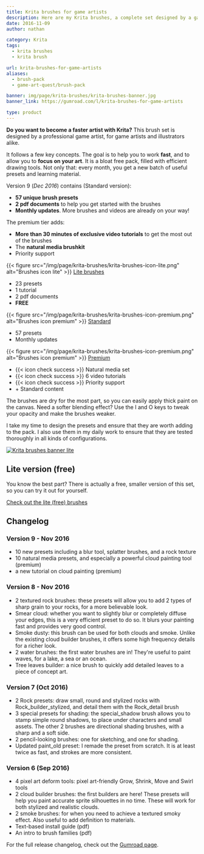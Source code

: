 ```yaml
---
title: Krita brushes for game artists
description: Here are my Krita brushes, a complete set designed by a game artist, for game artists! I do my best to update it on a regular basis, and it comes with tutorials too.
date: 2016-11-09
author: nathan

category: Krita
tags:
  - krita brushes
  - krita brush

url: krita-brushes-for-game-artists
aliases:
  - brush-pack
  - game-art-quest/brush-pack

banner: img/page/krita-brushes/krita-brushes-banner.jpg
banner_link: https://gumroad.com/l/krita-brushes-for-game-artists

type: product
---
```


**Do you want to become a faster artist with Krita?** This brush set is designed by a professional game artist, for game artists and illustrators alike.

It follows a few key concepts. The goal is to help you to work **fast**, and to allow you to **focus on your art**. It is a bloat free pack, filled with efficient drawing tools. Not only that: every month, you get a new batch of useful presets and learning material.

Version 9 (_Dec 2016_) contains (Standard version):

- **57 unique brush presets**
- **2 pdf documents** to help you get started with the brushes
- **Monthly updates**. More brushes and videos are already on your way!

The premium tier adds:
- **More than 30 minutes of exclusive video tutorials** to get the most out of the brushes
- The **natural media brushkit**
- Priority support

<div class="card text--center" style="padding:0">
  <span column=4>
    <span row>
      {{< figure src="/img/page/krita-brushes/krita-brushes-icon-lite.png" alt="Brushes icon lite" >}}
    </span>
    <span row>
      <a href="https://gum.co/krita-brushes-gdquest-lite" class="button button--primary button--pill button--full lead">Lite brushes</a>
    </span>
      <ul class="list--unstyled">
        <li>23 presets</li>
        <li>1 tutorial</li>
        <li>2 pdf documents</li>
        <li><strong>FREE</strong></li>
      </ul>
  </span>
  <span column=4>
    <span row>
      {{< figure src="/img/page/krita-brushes/krita-brushes-icon-premium.png" alt="Brushes icon premium" >}}
    </span>
    <span row>
      <a href="https://gumroad.com/l/krita-brushes-for-game-artists" class="button button--success button--pill button--full lead">Standard</a>
    </span>
      <ul class="list--unstyled">
        <li>57 presets</li>
        <li>Monthly updates</li>
      </ul>
  </span>
  <span column=4>
    <span row>
      {{< figure src="/img/page/krita-brushes/krita-brushes-icon-premium.png" alt="Brushes icon premium" >}}
    </span>
    <span row>
      <a href="https://gumroad.com/l/krita-brushes-for-game-artists" class="button button--success button--pill button--full lead">Premium</a>
    </span>
      <ul class="list--unstyled">
        <li>{{< icon check success >}} Natural media set</li>
        <li>{{< icon check success >}} 6 video tutorials</li>
        <li>{{< icon check success >}} Priority support</li>
        <li>+ Standard content</li>
      </ul>
  </span>
</div>

The brushes are dry for the most part, so you can easily apply thick paint on the canvas. Need a softer blending effect? Use the I and O keys to tweak your opacity and make the brushes weaker.

I take my time to design the presets and ensure that they are worth adding to the pack. I also use them in my daily work to ensure that they are tested thoroughly in all kinds of configurations.

[![Krita brushes banner lite](/img/page/krita-brushes/krita-brushes-banner-lite.jpg)](https://gum.co/krita-brushes-gdquest-lite)

## Lite version <span class="text--success">(free)</span>

You know the best part? There is actually a free, smaller version of this set, so you can try it out for yourself.

[Check out the lite (free) brushes](https://gumroad.com/l/krita-brushes-gdquest-lite)

## Changelog

### Version 9 - Nov 2016

- 10 new presets including a blur tool, splatter brushes, and a rock texture
- 10 natural media presets, and especially a powerful cloud painting tool (premium)
- a new tutorial on cloud painting (premium)

### Version 8 - Nov 2016

- 2 textured rock brushes: these presets will allow you to add 2 types of sharp grain to your rocks, for a more believable look.
- Smear cloud: whether you want to slightly blur or completely diffuse your edges, this is a very efficient preset to do so. It blurs your painting fast and provides very good control.
- Smoke dusty: this brush can be used for both clouds and smoke. Unlike the existing cloud builder brushes, it offers some high frequency details for a richer look.
- 2 water brushes: the first water brushes are in! They're useful to paint waves, for a lake, a sea or an ocean.
- Tree leaves builder: a nice brush to quickly add detailed leaves to a piece of concept art.

### Version 7 (Oct 2016)

- 2 Rock presets: draw small, round and stylized rocks with Rock_builder_stylized, and detail them with the Rock_detail brush
- 3 special presets for shading: the special_shadow brush allows you to stamp simple round shadows, to place under characters and small assets. The other 2 brushes are directional shading brushes, with a sharp and a soft side.
- 2 pencil-looking brushes: one for sketching, and one for shading.
- Updated paint_old preset: I remade the preset from scratch. It is at least twice as fast, and strokes are more consistent.

### Version 6 (Sep 2016)

- 4 pixel art deform tools: pixel art-friendly Grow, Shrink, Move and Swirl tools
- 2 cloud builder brushes: the first builders are here! These presets will help you paint accurate sprite silhouettes in no time. These will work for both stylized and realistic clouds.
- 2 smoke brushes: for when you need to achieve a textured smoky effect. Also useful to add definition to materials.
- Text-based install guide (pdf)
- An intro to brush families (pdf)

For the full release changelog, check out the [Gumroad page](https://gumroad.com/l/krita-brushes-for-game-artists).
